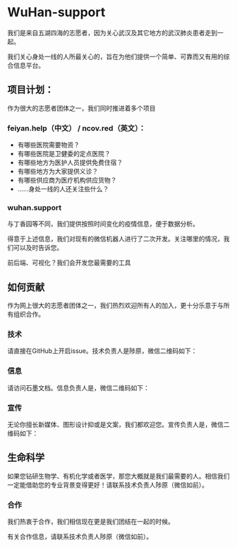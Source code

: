 # WuHan-support

我们是来自五湖四海的志愿者，因为关心武汉及其它地方的武汉肺炎患者走到一起。

我们关心身处一线的人所最关心的，旨在为他们提供一个简单、可靠而又有用的综合信息平台。

## 项目计划：

作为很大的志愿者团体之一，我们同时推进着多个项目

### feiyan.help（中文） / ncov.red（英文）：

+ 有哪些医院需要物资？
+ 有哪些医院是卫健委的定点医院？
+ 有哪些地方为医护人员提供免费住宿？
+ 有哪些地方为大家提供义诊？
+ 有哪些供应商为医疗机构供应货物？
+ ……身处一线的人还关注些什么？

### wuhan.support

与丁香园等不同，我们提供按照时间变化的疫情信息，便于数据分析。

得意于上述信息，我们对现有的微信机器人进行了二次开发。关注哪里的情况，我们可以及时告诉您。

前后端、可视化？我们会开发您最需要的工具

## 如何贡献

作为网上很大的志愿者团体之一，我们热烈欢迎所有人的加入，更十分乐意于与所有组织合作。

### 技术

请直接在GitHub上开启issue。技术负责人是陟原，微信二维码如下：

### 信息

请访问石墨文档。信息负责人是，微信二维码如下：

### 宣传

无论你擅长新媒体、图形设计抑或是文案，我们都欢迎您。宣传负责人是，微信二维码如下：

## 生命科学

如果您钻研生物学、有机化学或者医学，那您大概就是我们最需要的人。相信我们一定能借助您的专业背景变得更好！请联系技术负责人陟原（微信如前）。

### 合作

我们热衷于合作，我们相信现在更是我们团结在一起的时候。

有关合作信息，请联系技术负责人陟原（微信如前）。

